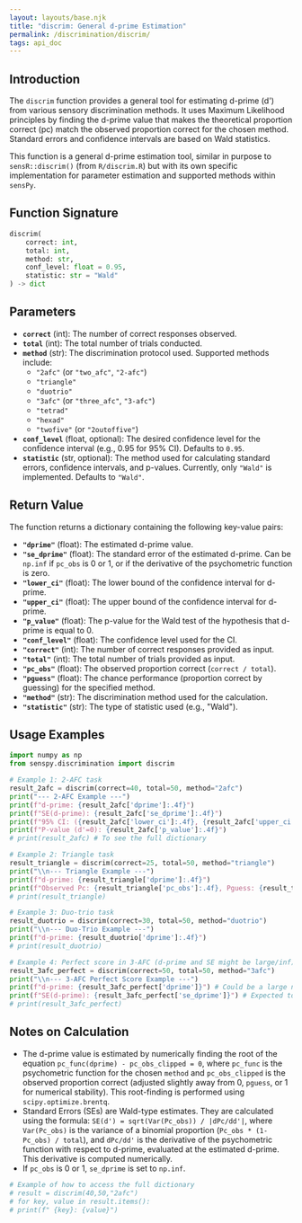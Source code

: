 ```yaml
---
layout: layouts/base.njk
title: "discrim: General d-prime Estimation"
permalink: /discrimination/discrim/
tags: api_doc
---
```


## Introduction

The `discrim` function provides a general tool for estimating d-prime (d') from various sensory discrimination methods. It uses Maximum Likelihood principles by finding the d-prime value that makes the theoretical proportion correct (pc) match the observed proportion correct for the chosen method. Standard errors and confidence intervals are based on Wald statistics.

This function is a general d-prime estimation tool, similar in purpose to `sensR::discrim()` (from `R/discrim.R`) but with its own specific implementation for parameter estimation and supported methods within `sensPy`.

## Function Signature

```python
discrim(
    correct: int, 
    total: int, 
    method: str, 
    conf_level: float = 0.95, 
    statistic: str = "Wald"
) -> dict
```

## Parameters

*   **`correct`** (int): The number of correct responses observed.
*   **`total`** (int): The total number of trials conducted.
*   **`method`** (str): The discrimination protocol used. Supported methods include:
    *   `"2afc"` (or `"two_afc"`, `"2-afc"`)
    *   `"triangle"`
    *   `"duotrio"`
    *   `"3afc"` (or `"three_afc"`, `"3-afc"`)
    *   `"tetrad"`
    *   `"hexad"`
    *   `"twofive"` (or `"2outoffive"`)
*   **`conf_level`** (float, optional): The desired confidence level for the confidence interval (e.g., 0.95 for 95% CI). Defaults to `0.95`.
*   **`statistic`** (str, optional): The method used for calculating standard errors, confidence intervals, and p-values. Currently, only `"Wald"` is implemented. Defaults to `"Wald"`.

## Return Value

The function returns a dictionary containing the following key-value pairs:

*   **`"dprime"`** (float): The estimated d-prime value.
*   **`"se_dprime"`** (float): The standard error of the estimated d-prime. Can be `np.inf` if `pc_obs` is 0 or 1, or if the derivative of the psychometric function is zero.
*   **`"lower_ci"`** (float): The lower bound of the confidence interval for d-prime.
*   **`"upper_ci"`** (float): The upper bound of the confidence interval for d-prime.
*   **`"p_value"`** (float): The p-value for the Wald test of the hypothesis that d-prime is equal to 0.
*   **`"conf_level"`** (float): The confidence level used for the CI.
*   **`"correct"`** (int): The number of correct responses provided as input.
*   **`"total"`** (int): The total number of trials provided as input.
*   **`"pc_obs"`** (float): The observed proportion correct (`correct / total`).
*   **`"pguess"`** (float): The chance performance (proportion correct by guessing) for the specified method.
*   **`"method"`** (str): The discrimination method used for the calculation.
*   **`"statistic"`** (str): The type of statistic used (e.g., "Wald").

## Usage Examples

```python
import numpy as np
from senspy.discrimination import discrim

# Example 1: 2-AFC task
result_2afc = discrim(correct=40, total=50, method="2afc")
print("--- 2-AFC Example ---")
print(f"d-prime: {result_2afc['dprime']:.4f}")
print(f"SE(d-prime): {result_2afc['se_dprime']:.4f}")
print(f"95% CI: ({result_2afc['lower_ci']:.4f}, {result_2afc['upper_ci']:.4f})")
print(f"P-value (d'=0): {result_2afc['p_value']:.4f}")
# print(result_2afc) # To see the full dictionary

# Example 2: Triangle task
result_triangle = discrim(correct=25, total=50, method="triangle")
print("\\n--- Triangle Example ---")
print(f"d-prime: {result_triangle['dprime']:.4f}")
print(f"Observed Pc: {result_triangle['pc_obs']:.4f}, Pguess: {result_triangle['pguess']:.4f}")
# print(result_triangle)

# Example 3: Duo-trio task
result_duotrio = discrim(correct=30, total=50, method="duotrio")
print("\\n--- Duo-Trio Example ---")
print(f"d-prime: {result_duotrio['dprime']:.4f}")
# print(result_duotrio)

# Example 4: Perfect score in 3-AFC (d-prime and SE might be large/inf)
result_3afc_perfect = discrim(correct=50, total=50, method="3afc")
print("\\n--- 3-AFC Perfect Score Example ---")
print(f"d-prime: {result_3afc_perfect['dprime']}") # Could be a large number or inf
print(f"SE(d-prime): {result_3afc_perfect['se_dprime']}") # Expected to be np.inf
# print(result_3afc_perfect)
```

## Notes on Calculation

*   The d-prime value is estimated by numerically finding the root of the equation `pc_func(dprime) - pc_obs_clipped = 0`, where `pc_func` is the psychometric function for the chosen `method` and `pc_obs_clipped` is the observed proportion correct (adjusted slightly away from 0, `pguess`, or 1 for numerical stability). This root-finding is performed using `scipy.optimize.brentq`.
*   Standard Errors (SEs) are Wald-type estimates. They are calculated using the formula: `SE(d') = sqrt(Var(Pc_obs)) / |dPc/dd'|`, where `Var(Pc_obs)` is the variance of a binomial proportion (`Pc_obs * (1-Pc_obs) / total`), and `dPc/dd'` is the derivative of the psychometric function with respect to d-prime, evaluated at the estimated d-prime. This derivative is computed numerically.
*   If `pc_obs` is 0 or 1, `se_dprime` is set to `np.inf`.

```python
# Example of how to access the full dictionary
# result = discrim(40,50,"2afc")
# for key, value in result.items():
# print(f" {key}: {value}")
```
